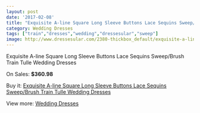 ```yaml
---
layout: post
date: '2017-02-08'
title: "Exquisite A-line Square Long Sleeve Buttons Lace Sequins Sweep/Brush Train Tulle Wedding Dresses"
category: Wedding Dresses
tags: ["train","dresses","wedding","dressesular","sweep"]
image: http://www.dressesular.com/2380-thickbox_default/exquisite-a-line-square-long-sleeve-buttons-lace-sequins-sweep-brush-train-tulle-wedding-dresses.jpg
---
```

Exquisite A-line Square Long Sleeve Buttons Lace Sequins Sweep/Brush Train Tulle Wedding Dresses

On Sales: **$360.98**
<a href="https://www.dressesular.com/wedding-dresses/893-exquisite-a-line-square-long-sleeve-buttons-lace-sequins-sweep-brush-train-tulle-wedding-dresses.html"><amp-img layout="responsive" width="600" height="600" src="//www.dressesular.com/2380-thickbox_default/exquisite-a-line-square-long-sleeve-buttons-lace-sequins-sweep-brush-train-tulle-wedding-dresses.jpg" alt="Exquisite A-line Square Long Sleeve Buttons Lace Sequins Sweep/Brush Train Tulle Wedding Dresses 0" /></a>
<a href="https://www.dressesular.com/wedding-dresses/893-exquisite-a-line-square-long-sleeve-buttons-lace-sequins-sweep-brush-train-tulle-wedding-dresses.html"><amp-img layout="responsive" width="600" height="600" src="//www.dressesular.com/2383-thickbox_default/exquisite-a-line-square-long-sleeve-buttons-lace-sequins-sweep-brush-train-tulle-wedding-dresses.jpg" alt="Exquisite A-line Square Long Sleeve Buttons Lace Sequins Sweep/Brush Train Tulle Wedding Dresses 1" /></a>
<a href="https://www.dressesular.com/wedding-dresses/893-exquisite-a-line-square-long-sleeve-buttons-lace-sequins-sweep-brush-train-tulle-wedding-dresses.html"><amp-img layout="responsive" width="600" height="600" src="//www.dressesular.com/2382-thickbox_default/exquisite-a-line-square-long-sleeve-buttons-lace-sequins-sweep-brush-train-tulle-wedding-dresses.jpg" alt="Exquisite A-line Square Long Sleeve Buttons Lace Sequins Sweep/Brush Train Tulle Wedding Dresses 2" /></a>
<a href="https://www.dressesular.com/wedding-dresses/893-exquisite-a-line-square-long-sleeve-buttons-lace-sequins-sweep-brush-train-tulle-wedding-dresses.html"><amp-img layout="responsive" width="600" height="600" src="//www.dressesular.com/2381-thickbox_default/exquisite-a-line-square-long-sleeve-buttons-lace-sequins-sweep-brush-train-tulle-wedding-dresses.jpg" alt="Exquisite A-line Square Long Sleeve Buttons Lace Sequins Sweep/Brush Train Tulle Wedding Dresses 3" /></a>

Buy it: [Exquisite A-line Square Long Sleeve Buttons Lace Sequins Sweep/Brush Train Tulle Wedding Dresses](https://www.dressesular.com/wedding-dresses/893-exquisite-a-line-square-long-sleeve-buttons-lace-sequins-sweep-brush-train-tulle-wedding-dresses.html "Exquisite A-line Square Long Sleeve Buttons Lace Sequins Sweep/Brush Train Tulle Wedding Dresses")

View more: [Wedding Dresses](https://www.dressesular.com/3-wedding-dresses "Wedding Dresses")